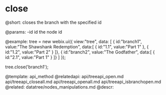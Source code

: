 close
=============



@short: closes the branch with the specified id
	
@params:
-id	id	the node id

@example:
tree = new webix.ui({
	view:"tree",
	data: [
		{ id:"branch1", value:"The Shawshank Redemption", data:[
			{ id:"1.1", value:"Part 1" },
			{ id:"1.2", value:"Part 2" }
		]},
		{ id:"branch2", value:"The Godfather", data:[
			{ id:"2.1", value:"Part 1" }
		]}
	]
});	

tree.close('branch1');

@template:	api_method
@relatedapi:
	api/treeapi_open.md
    api/treeapi_closeall.md
    api/treeapi_openall.md
    api/treeapi_isbranchopen.md
@related:
	datatree/nodes_manipulations.md
@descr:


